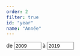 ```yaml
---
order: 2
filter: true
id: "year"
name: "Année"
---
```

<div>
    de
    <input class="input-year input-year--min" type="number" min="2009" max="2019" aria-label="Année minimum" value="2009"/>
    à
    <input class="input-year input-year--max" type="number" min="2009" max="2019" aria-label="Année maximum" value="2019"/>
</div>
